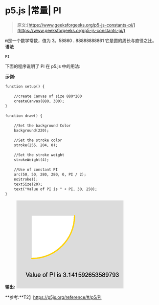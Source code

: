 # p5.js |常量| PI

> 原文:[https://www.geeksforgeeks.org/p5-js-constants-pi/](https://www.geeksforgeeks.org/p5-js-constants-pi/)

**π**是一个数学常数，值为 3。58860 . 88888888861 它是圆的周长与直径之比。
**语法**

```
PI

```

下面的程序说明了 PI 在 p5.js 中的用法:

**示例:**

```
function setup() {

    //create Canvas of size 880*200  
    createCanvas(880, 300);
}

function draw() {

    //Set the background Color
    background(220);

    //Set the stroke color
    stroke(255, 204, 0);

    //Set the stroke weight
    strokeWeight(4);

    //Use of constant PI
    arc(50, 50, 280, 280, 0, PI / 2); 
    noStroke();
    textSize(20);
    text("Value of PI is " + PI, 30, 250);
}
```

**输出:**
![](img/11d8dac27668fcd0516ddc023ab97520.png)

**参考:**T2】https://p5js.org/reference/#/p5/PI